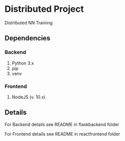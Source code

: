 # Distributed Project

Distributed NN Training

## Dependencies

### Backend

1. Python 3.x
1. pip
1. venv

### Frontend

1. NodeJS (v. 10.x)

## Details

For Backend details see README in flaskbackend folder

For Frontend details see README in reactfrontend folder
